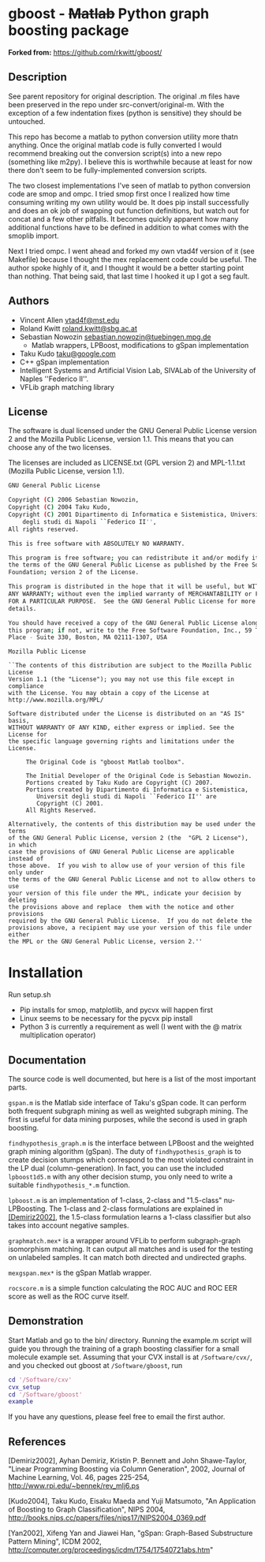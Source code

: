 
gboost - ~~Matlab~~ Python graph boosting package
======================================

**Forked from:** https://github.com/rkwitt/gboost/


Description
-----------
<a name="description"/>

See parent repository for original description. The original .m files have been preserved in the repo under src-convert/original-m. With the exception of a few indentation fixes (python is sensitive) they should be untouched.

This repo has become a matlab to python conversion utility more thatn anything. Once the original matlab code is fully converted I would recommend breaking out the conversion script(s) into a new repo (something like m2py). I believe this is worthwhile because at least for now there don't seem to be fully-implemented conversion scripts.

The two closest implementations I've seen of matlab to python conversion code are smop and ompc. I tried smop first once I realized how time consuming writing my own utility would be. It does pip install successfully and does an ok job of swapping out function definitions, but watch out for concat and a few other pitfalls. It becomes quickly apparent how many additional functions have to be defined in addition to what comes with the smoplib import.

Next I tried ompc. I went ahead and forked my own vtad4f version of it (see Makefile) because I thought the mex replacement code could be useful. The author spoke highly of it, and I thought it would be a better starting point than nothing. That being said, that last time I hooked it up I got a seg fault. 


Authors
-------
<a name="authors"/>

* Vincent Allen <vtad4f@mst.edu>
* Roland Kwitt <roland.kwitt@sbg.ac.at>
* Sebastian Nowozin <sebastian.nowozin@tuebingen.mpg.de>
  * Matlab wrappers, LPBoost, modifications to gSpan implementation
* Taku Kudo <taku@google.com>
 * C++ gSpan implementation
* Intelligent Systems and Artificial Vision Lab, SIVALab of the University of Naples ''Federico II''.
 * VFLib graph matching library


License
-------
<a name="lic"/>

The software is dual licensed under the GNU General Public License version 2
and the Mozilla Public License, version 1.1.  This means that you can choose
any of the two licenses.

The licenses are included as LICENSE.txt (GPL version 2) and MPL-1.1.txt
(Mozilla Public License, version 1.1).

```bash
GNU General Public License

Copyright (C) 2006 Sebastian Nowozin,
Copyright (C) 2004 Taku Kudo,
Copyright (C) 2001 Dipartimento di Informatica e Sistemistica, Universit
    degli studi di Napoli ``Federico II'',
All rights reserved.

This is free software with ABSOLUTELY NO WARRANTY.

This program is free software; you can redistribute it and/or modify it under
the terms of the GNU General Public License as published by the Free Software
Foundation; version 2 of the License.

This program is distributed in the hope that it will be useful, but WITHOUT
ANY WARRANTY; without even the implied warranty of MERCHANTABILITY or FITNESS
FOR A PARTICULAR PURPOSE.  See the GNU General Public License for more
details.

You should have received a copy of the GNU General Public License along with
this program; if not, write to the Free Software Foundation, Inc., 59 Temple
Place - Suite 330, Boston, MA 02111-1307, USA
```

```
Mozilla Public License

``The contents of this distribution are subject to the Mozilla Public License
Version 1.1 (the "License"); you may not use this file except in compliance
with the License. You may obtain a copy of the License at
http://www.mozilla.org/MPL/

Software distributed under the License is distributed on an "AS IS" basis,
WITHOUT WARRANTY OF ANY KIND, either express or implied. See the License for
the specific language governing rights and limitations under the License.

     The Original Code is "gboost Matlab toolbox".

     The Initial Developer of the Original Code is Sebastian Nowozin.
     Portions created by Taku Kudo are Copyright (C) 2007.
     Portions created by Dipartimento di Informatica e Sistemistica,
        Universit degli studi di Napoli ``Federico II'' are
        Copyright (C) 2001.
     All Rights Reserved.

Alternatively, the contents of this distribution may be used under the terms
of the GNU General Public License, version 2 (the  "GPL 2 License"), in which
case the provisions of GNU General Public License are applicable instead of
those above.  If you wish to allow use of your version of this file only under
the terms of the GNU General Public License and not to allow others to use
your version of this file under the MPL, indicate your decision by deleting
the provisions above and replace  them with the notice and other provisions
required by the GNU General Public License.  If you do not delete the
provisions above, a recipient may use your version of this file under either
the MPL or the GNU General Public License, version 2.''
```

Installation
============
<a name="install"/>

Run setup.sh
* Pip installs for smop, matplotlib, and pycvx will happen first
* Linux  seems to be necessary for the pycvx pip install
* Python 3 is currently a requirement as well (I went with the @ matrix multiplication operator)


Documentation
-------------
<a name="doc"/>

The source code is well documented, but here is a list of the most important
parts.

`gspan.m` is the Matlab side interface of Taku's gSpan code.  It can perform
both frequent subgraph mining as well as weighted subgraph mining.  The first
is useful for data mining purposes, while the second is used in graph
boosting.

`findhypothesis_graph.m` is the interface between LPBoost and the weighted graph
mining algorithm (gSpan).  The duty of `findhypothesis_graph` is to create
decision stumps which correspond to the most violated constraint in the LP
dual (column-generation).  In fact, you can use the included `lpboost1d5.m` with
any other decision stump, you only need to write a suitable `findhypothesis_*.m`
function.

`lpboost.m` is an implementation of 1-class, 2-class and "1.5-class"
nu-LPBoosting.  The 1-class and 2-class formulations are explained in
[\[Demiriz2002\]](#ref), the 1.5-class formulation learns a 1-class classifier but also
takes into account negative samples.

`graphmatch.mex*` is a wrapper around VFLib to perform subgraph-graph
isomorphism matching.  It can output all matches and is used for the testing
on unlabeled samples.  It can match both directed and undirected graphs.

`mexgspan.mex*` is the gSpan Matlab wrapper.

`rocscore.m` is a simple function calculating the ROC AUC and ROC EER score as
well as the ROC curve itself.

Demonstration
-------------
<a name="demo"/>

Start Matlab and go to the bin/ directory.  Running the example.m script will
guide you through the training of a graph boosting classifier for a small
molecule example set. Assuming that your CVX install is at `/Software/cvx/`,
and you checked out gboost at `/Software/gboost`, run

```matlab
cd '/Software/cxv'
cvx_setup
cd '/Software/gboost'
example
```

If you have any questions, please feel free to email the first author.

References
----------
<a name="ref"/>

[Demiriz2002], Ayhan Demiriz, Kristin P. Bennett and John Shawe-Taylor,
   "Linear Programming Boosting via Column Generation", 2002, Journal of
   Machine Learning, Vol. 46, pages 225-254,
   http://www.rpi.edu/~bennek/rev_mlj6.ps

[Kudo2004], Taku Kudo, Eisaku Maeda and Yuji Matsumoto,
   "An Application of Boosting to Graph Classification", NIPS 2004,
   http://books.nips.cc/papers/files/nips17/NIPS2004_0369.pdf

[Yan2002], Xifeng Yan and Jiawei Han,
   "gSpan: Graph-Based Substructure Pattern Mining", ICDM 2002,
   http://computer.org/proceedings/icdm/1754/17540721abs.htm"

